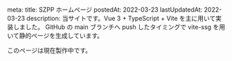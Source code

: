 <route lang="yaml">
meta:
  title: SZPP ホームページ
  postedAt: 2022-03-23
  lastUpdatedAt: 2022-03-23
  description:
    当サイトです。Vue 3 + TypeScript + Vite を主に用いて実装しました。
    GitHub の main ブランチへ push したタイミングで vite-ssg を用いて静的ページを生成しています。
</route>

このページは現在製作中です。
